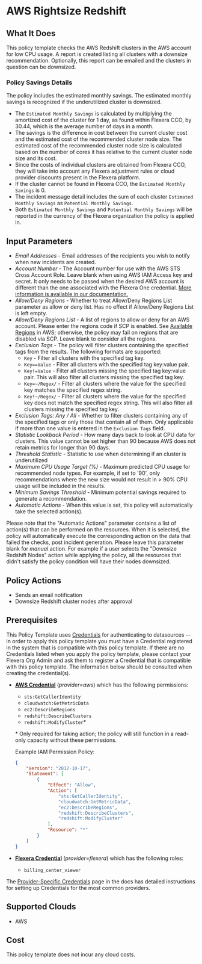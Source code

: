 # AWS Rightsize Redshift

## What It Does

This policy template checks the AWS Redshift clusters in the AWS account for low CPU usage. A report is created listing all clusters with a downsize recommendation. Optionally, this report can be emailed and the clusters in question can be downsized.

### Policy Savings Details

The policy includes the estimated monthly savings. The estimated monthly savings is recognized if the underutilized cluster is downsized.

- The `Estimated Monthly Savings` is calculated by multiplying the amortized cost of the cluster for 1 day, as found within Flexera CCO, by 30.44, which is the average number of days in a month.
- The savings is the difference in cost between the current cluster cost and the estimated cost of the recommended cluster node size. The estimated cost of the recommended cluster node size is calculated based on the number of cores it has relative to the current cluster node size and its cost.
- Since the costs of individual clusters are obtained from Flexera CCO, they will take into account any Flexera adjustment rules or cloud provider discounts present in the Flexera platform.
- If the cluster cannot be found in Flexera CCO, the `Estimated Monthly Savings` is 0.
- The incident message detail includes the sum of each cluster `Estimated Monthly Savings` as `Potential Monthly Savings`.
- Both `Estimated Monthly Savings` and `Potential Monthly Savings` will be reported in the currency of the Flexera organization the policy is applied in.

## Input Parameters

- *Email Addresses* - Email addresses of the recipients you wish to notify when new incidents are created.
- *Account Number* - The Account number for use with the AWS STS Cross Account Role. Leave blank when using AWS IAM Access key and secret. It only needs to be passed when the desired AWS account is different than the one associated with the Flexera One credential. [More information is available in our documentation.](https://docs.flexera.com/flexera/EN/Automation/ProviderCredentials.htm#automationadmin_1982464505_1123608)
- *Allow/Deny Regions* - Whether to treat Allow/Deny Regions List parameter as allow or deny list. Has no effect if Allow/Deny Regions List is left empty.
- *Allow/Deny Regions List* - A list of regions to allow or deny for an AWS account. Please enter the regions code if SCP is enabled. See [Available Regions](https://docs.aws.amazon.com/AWSEC2/latest/UserGuide/using-regions-availability-zones.html#concepts-available-regions) in AWS; otherwise, the policy may fail on regions that are disabled via SCP. Leave blank to consider all the regions.
- *Exclusion Tags* - The policy will filter clusters containing the specified tags from the results. The following formats are supported:
  - `Key` - Filter all clusters with the specified tag key.
  - `Key==Value` - Filter all clusters with the specified tag key:value pair.
  - `Key!=Value` - Filter all clusters missing the specified tag key:value pair. This will also filter all clusters missing the specified tag key.
  - `Key=~/Regex/` - Filter all clusters where the value for the specified key matches the specified regex string.
  - `Key!~/Regex/` - Filter all clusters where the value for the specified key does not match the specified regex string. This will also filter all clusters missing the specified tag key.
- *Exclusion Tags: Any / All* - Whether to filter clusters containing any of the specified tags or only those that contain all of them. Only applicable if more than one value is entered in the `Exclusion Tags` field.
- *Statistic Lookback Period* - How many days back to look at CPU data for clusters. This value cannot be set higher than 90 because AWS does not retain metrics for longer than 90 days.
- *Threshold Statistic* - Statistic to use when determining if an cluster is underutilized
- *Maximum CPU Usage Target (%)* - Maximum predicted CPU usage for recommended node types. For example, if set to '90', only recommendations where the new size would not result in > 90% CPU usage will be included in the results.
- *Minimum Savings Threshold* - Minimum potential savings required to generate a recommendation.
- *Automatic Actions* - When this value is set, this policy will automatically take the selected action(s).

Please note that the "Automatic Actions" parameter contains a list of action(s) that can be performed on the resources. When it is selected, the policy will automatically execute the corresponding action on the data that failed the checks, post incident generation. Please leave this parameter blank for *manual* action.
For example if a user selects the "Downsize Redshift Nodes" action while applying the policy, all the resources that didn't satisfy the policy condition will have their nodes downsized.

## Policy Actions

- Sends an email notification
- Downsize Redshift cluster nodes after approval

## Prerequisites

This Policy Template uses [Credentials](https://docs.flexera.com/flexera/EN/Automation/ManagingCredentialsExternal.htm) for authenticating to datasources -- in order to apply this policy template you must have a Credential registered in the system that is compatible with this policy template. If there are no Credentials listed when you apply the policy template, please contact your Flexera Org Admin and ask them to register a Credential that is compatible with this policy template. The information below should be consulted when creating the credential(s).

- [**AWS Credential**](https://docs.flexera.com/flexera/EN/Automation/ProviderCredentials.htm#automationadmin_1982464505_1121575) (*provider=aws*) which has the following permissions:
  - `sts:GetCallerIdentity`
  - `cloudwatch:GetMetricData`
  - `ec2:DescribeRegions`
  - `redshift:DescribeClusters`
  - `redshift:ModifyCluster`*

  \* Only required for taking action; the policy will still function in a read-only capacity without these permissions.

  Example IAM Permission Policy:

  ```json
  {
      "Version": "2012-10-17",
      "Statement": [
          {
              "Effect": "Allow",
              "Action": [
                  "sts:GetCallerIdentity",
                  "cloudwatch:GetMetricData",
                  "ec2:DescribeRegions",
                  "redshift:DescribeClusters",
                  "redshift:ModifyCluster"
              ],
              "Resource": "*"
          }
      ]
  }
  ```

- [**Flexera Credential**](https://docs.flexera.com/flexera/EN/Automation/ProviderCredentials.htm) (*provider=flexera*) which has the following roles:
  - `billing_center_viewer`

The [Provider-Specific Credentials](https://docs.flexera.com/flexera/EN/Automation/ProviderCredentials.htm) page in the docs has detailed instructions for setting up Credentials for the most common providers.

## Supported Clouds

- AWS

## Cost

This policy template does not incur any cloud costs.
